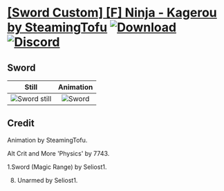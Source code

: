 # [\[Sword Custom\] \[F\] Ninja - Kagerou by SteamingTofu](./) [![Download](https://img.shields.io/badge/Download--red?style=social&logo=github)](https://minhaskamal.github.io/DownGit/#/home?url=https://github.com/Klokinator/FE-Repo/tree/main/Battle%20Animations%2FInfantry%20-%20(Swd)%20Thieves%2C%20Rogues%2C%20Assassins%2F%5BSword%20Custom%5D%20%5BF%5D%20Ninja%20-%20Kagerou%20by%20SteamingTofu%2F1.%20Sword%20(More%20'Physics'%20%2B%20Alt%20Crit)) [![Discord](https://img.shields.io/badge/Discord--blue?style=social&logo=discord)](https://discord.gg/C7VNGnyTPA)

## Sword

| Still | Animation |
| :---: | :-------: |
| ![Sword still](./Sword_000.png) | ![Sword](./Sword.gif) |

## Credit

Animation by SteamingTofu.

Alt Crit and More 'Physics' by 7743.

1.Sword (Magic Range) by Seliost1.

8. Unarmed by Seliost1.
